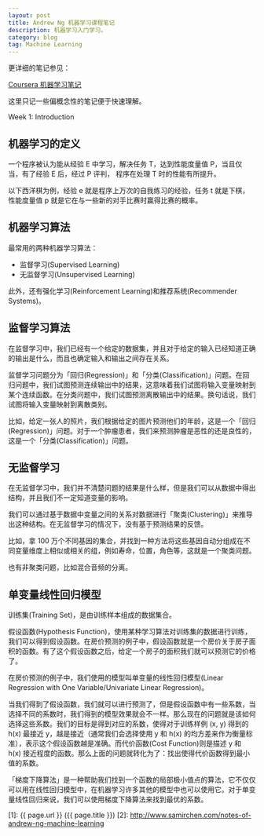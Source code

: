 ```yaml
---
layout: post
title: Andrew Ng 机器学习课程笔记
description: 机器学习入门学习。
category: blog
tag: Machine Learning
---
```


更详细的笔记参见：

[Coursera 机器学习笔记](http://daniellaah.github.io/2016/Machine-Learning-Andrew-Ng-My-Notes.html)


这里只记一些偏概念性的笔记便于快速理解。


Week 1: Introduction


## 机器学习的定义

 一个程序被认为能从经验 E 中学习，解决任务 T，达到性能度量值 P，当且仅当，有了经验 E 后，经过 P 评判， 程序在处理 T 时的性能有所提升。

以下西洋棋为例，经验 e 就是程序上万次的自我练习的经验，任务 t 就是下棋，性能度量值 p 就是它在与一些新的对手比赛时赢得比赛的概率。


## 机器学习算法

最常用的两种机器学习算法：

- 监督学习(Supervised Learning)
- 无监督学习(Unsupervised Learning)

此外，还有强化学习(Reinforcement Learning)和推荐系统(Recommender Systems)。







## 监督学习算法

在监督学习中，我们已经有一个给定的数据集，并且对于给定的输入已经知道正确的输出是什么，而且也确定输入和输出之间存在关系。

监督学习问题分为「回归(Regression)」和「分类(Classification)」问题。在回归问题中，我们试图预测连续输出中的结果，这意味着我们试图将输入变量映射到某个连续函数。在分类问题中，我们试图预测离散输出中的结果。换句话说，我们试图将输入变量映射到离散类别。

比如，给定一张人的照片，我们根据给定的图片预测他们的年龄，这是一个「回归(Regression)」问题。对于一个肿瘤患者，我们来预测肿瘤是恶性的还是良性的，这是一个「分类(Classification)」问题。






## 无监督学习

在无监督学习中，我们并不清楚问题的结果是什么样，但是我们可以从数据中得出结构，并且我们不一定知道变量的影响。

我们可以通过基于数据中变量之间的关系对数据进行「聚类(Clustering)」来推导出这种结构。在无监督学习的情况下，没有基于预测结果的反馈。

比如，拿 100 万个不同基因的集合，并找到一种方法将这些基因自动分组成在不同变量维度上相似或相关的组，例如寿命，位置，角色等，这就是一个聚类问题。

也有非聚类问题，比如混合音频的分离。



## 单变量线性回归模型

训练集(Training Set)，是由训练样本组成的数据集合。


假设函数(Hypothesis Function)，使用某种学习算法对训练集的数据进行训练，我们可以得到假设函数。在房价预测的例子中，假设函数就是一个房价关于房子面积的函数。有了这个假设函数之后，给定一个房子的面积我们就可以预测它的价格了。


在房价预测的例子中，我们使用的模型叫单变量的线性回归模型(Linear Regression with One Variable/Univariate Linear Regression)。


当我们得到了假设函数，我们就可以进行预测了，但是假设函数中有一些系数，当选择不同的系数时，我们得到的模型效果就会不一样。那么现在的问题就是该如何选择这些系数。我们的目标是得到对应的系数，使得对于训练样例 (x, y) 得到的 h(x) 最接近 y，越是接近（通常我们会选择使用 y 和 h(x) 的均方差来作为衡量标准），表示这个假设函数越是准确。而代价函数(Cost Function)则是描述 y 和 h(x) 接近程度的函数。那么上面的问题就转化为了：找出使得代价函数得到最小值的系数。


「梯度下降算法」是一种帮助我们找到一个函数的局部极小值点的算法，它不仅仅可以用在线性回归模型中，在机器学习许多其他的模型中也可以使用它。对于单变量线性回归来说，我们可以使用梯度下降算法来找到最优的系数。












[SamirChen]: http://www.samirchen.com "SamirChen"
[1]: {{ page.url }} ({{ page.title }})
[2]: http://www.samirchen.com/notes-of-andrew-ng-machine-learning


